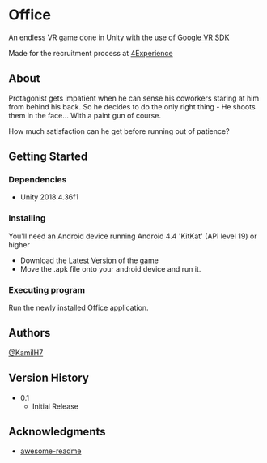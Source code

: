 # Office

An endless VR game done in Unity with the use of [Google VR SDK](https://developers.google.com/vr/develop/unity/get-started-android)

Made for the recruitment process at [4Experience](https://4experience.co)

## About

Protagonist gets impatient when he can sense his coworkers staring at him from behind his back. So he decides to do the only right thing - He shoots them in the face... With a paint gun of course.

How much satisfaction can he get before running out of patience?

## Getting Started

### Dependencies

* Unity 2018.4.36f1

### Installing

You'll need an Android device running Android 4.4 'KitKat' (API level 19) or higher

* Download the [Latest Version](https://github.com/KamilH7/Office/blob/master/Office_1.0.apk) of the game
* Move the .apk file onto your android device and run it.

### Executing program

Run the newly installed Office application.

## Authors
[@KamilH7](https://github.com/KamilH7)

## Version History

* 0.1
    * Initial Release

## Acknowledgments
* [awesome-readme](https://github.com/matiassingers/awesome-readme)
